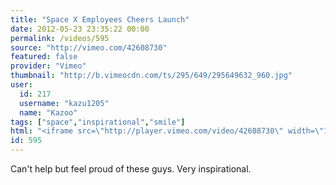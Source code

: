 ```yaml
---
title: "Space X Employees Cheers Launch"
date: 2012-05-23 23:35:22 00:00
permalink: /videos/595
source: "http://vimeo.com/42608730"
featured: false
provider: "Vimeo"
thumbnail: "http://b.vimeocdn.com/ts/295/649/295649632_960.jpg"
user:
  id: 217
  username: "kazu1205"
  name: "Kazoo"
tags: ["space","inspirational","smile"]
html: "<iframe src=\"http://player.vimeo.com/video/42608730\" width=\"1920\" height=\"1080\" frameborder=\"0\" webkitallowfullscreen mozallowfullscreen allowfullscreen></iframe>"
id: 595
---
```


Can't help but feel proud of these guys. Very inspirational.